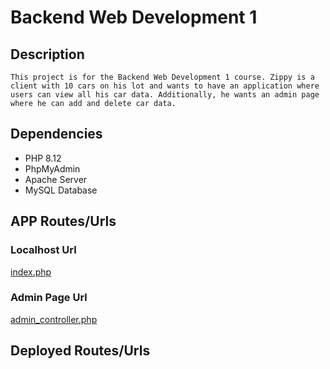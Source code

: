 # Backend Web Development 1

## Description

```
This project is for the Backend Web Development 1 course. Zippy is a client with 10 cars on his lot and wants to have an application where users can view all his car data. Additionally, he wants an admin page where he can add and delete car data.
```

## Dependencies

- PHP 8.12
- PhpMyAdmin
- Apache Server
- MySQL Database

## APP Routes/Urls

### Localhost Url

[index.php](http://localhost/zippy-used-autos/index.php)

### Admin Page Url

[admin_controller.php](http://localhost/zippy-used-autos/View/admin/admin_controller.php)

## Deployed Routes/Urls
